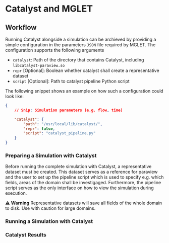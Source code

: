 # Catalyst and MGLET



## Workflow

Running Catalyst alongside a simulation can be archieved by providing a simple configuration in the parameters `JSON` file required by MGLET. The configuration supports the following arguments
- `catalyst`: Path of the directory that contains Catalyst, including `libcatalyst-paraview.so`
- `repr` [Optional]: Boolean whether catalyst shall create a representative dataset
- `script` [Optional]: Path to catalyst pipeline Python script

The following snippet shows an example on how such a configuration could look like:

```json
{
    // Snip: Simulation parameters (e.g. flow, time)

    "catalyst": {
        "path": "/usr/local/lib/catalyst/",
        "repr": false,
        "script": "catalyst_pipeline.py"
    }
}
```

### Preparing a Simulation with Catalyst

Before running the complete simulation with Catalyst, a representative dataset must be created. This dataset serves as a reference for paraview and the user to set up the pipeline script which is used to specify e.g. which fields, areas of the domain shall be investigaged. Furthermore, the pipeline script serves as the only interface on how to view the simulation during execution.

:warning: **Warning** Representative datasets will save all fields of the whole domain to disk. Use with caution for large domains. 

### Running a Simulation with Catalyst

### Catalyst Results

